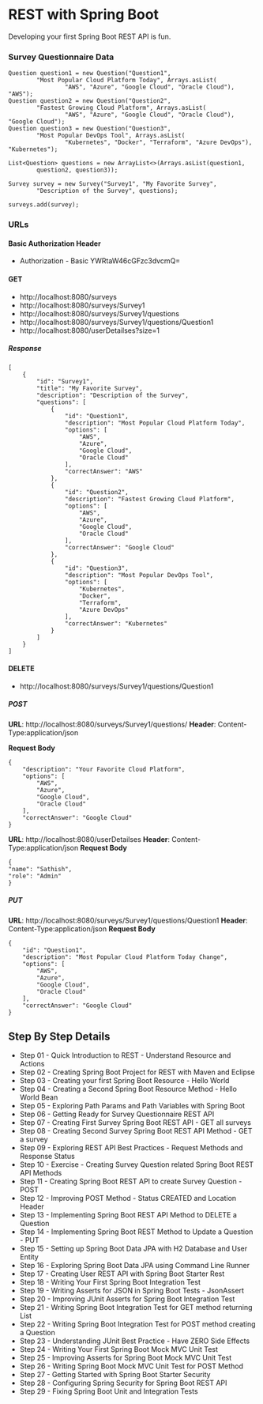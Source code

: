 # REST with Spring Boot

Developing your first Spring Boot REST API is fun.

### Survey Questionnaire Data

```
Question question1 = new Question("Question1",
        "Most Popular Cloud Platform Today", Arrays.asList(
                "AWS", "Azure", "Google Cloud", "Oracle Cloud"), "AWS");
Question question2 = new Question("Question2",
        "Fastest Growing Cloud Platform", Arrays.asList(
                "AWS", "Azure", "Google Cloud", "Oracle Cloud"), "Google Cloud");
Question question3 = new Question("Question3",
        "Most Popular DevOps Tool", Arrays.asList(
                "Kubernetes", "Docker", "Terraform", "Azure DevOps"), "Kubernetes");

List<Question> questions = new ArrayList<>(Arrays.asList(question1,
        question2, question3));

Survey survey = new Survey("Survey1", "My Favorite Survey",
        "Description of the Survey", questions);

surveys.add(survey);

```

### URLs

#### Basic Authorization Header

- Authorization - Basic YWRtaW46cGFzc3dvcmQ=

#### GET

- http://localhost:8080/surveys
- http://localhost:8080/surveys/Survey1
- http://localhost:8080/surveys/Survey1/questions
- http://localhost:8080/surveys/Survey1/questions/Question1
- http://localhost:8080/userDetailses?size=1

##### Response

```
[
    {
        "id": "Survey1",
        "title": "My Favorite Survey",
        "description": "Description of the Survey",
        "questions": [
            {
                "id": "Question1",
                "description": "Most Popular Cloud Platform Today",
                "options": [
                    "AWS",
                    "Azure",
                    "Google Cloud",
                    "Oracle Cloud"
                ],
                "correctAnswer": "AWS"
            },
            {
                "id": "Question2",
                "description": "Fastest Growing Cloud Platform",
                "options": [
                    "AWS",
                    "Azure",
                    "Google Cloud",
                    "Oracle Cloud"
                ],
                "correctAnswer": "Google Cloud"
            },
            {
                "id": "Question3",
                "description": "Most Popular DevOps Tool",
                "options": [
                    "Kubernetes",
                    "Docker",
                    "Terraform",
                    "Azure DevOps"
                ],
                "correctAnswer": "Kubernetes"
            }
        ]
    }
]

```

#### DELETE

- http://localhost:8080/surveys/Survey1/questions/Question1

##### POST

**URL**: http://localhost:8080/surveys/Survey1/questions/
**Header**: Content-Type:application/json

**Request Body**

```
{
    "description": "Your Favorite Cloud Platform",
    "options": [
        "AWS",
        "Azure",
        "Google Cloud",
        "Oracle Cloud"
    ],
    "correctAnswer": "Google Cloud"
}

```

**URL**: http://localhost:8080/userDetailses
**Header**: Content-Type:application/json
**Request Body**

```
{
"name": "Sathish",
"role": "Admin"
}
```

##### PUT

**URL**: http://localhost:8080/surveys/Survey1/questions/Question1
**Header**: Content-Type:application/json
**Request Body**

```
{
    "id": "Question1",
    "description": "Most Popular Cloud Platform Today Change",
    "options": [
        "AWS",
        "Azure",
        "Google Cloud",
        "Oracle Cloud"
    ],
    "correctAnswer": "Google Cloud"
}

```

## Step By Step Details

- Step 01 - Quick Introduction to REST - Understand Resource and Actions
- Step 02 - Creating Spring Boot Project for REST with Maven and Eclipse
- Step 03 - Creating your first Spring Boot Resource - Hello World
- Step 04 - Creating a Second Spring Boot Resource Method - Hello World Bean
- Step 05 - Exploring Path Params and Path Variables with Spring Boot
- Step 06 - Getting Ready for Survey Questionnaire REST API
- Step 07 - Creating First Survey Spring Boot REST API - GET all surveys
- Step 08 - Creating Second Survey Spring Boot REST API Method - GET a survey
- Step 09 - Exploring REST API Best Practices - Request Methods and Response Status
- Step 10 - Exercise - Creating Survey Question related Spring Boot REST API Methods
- Step 11 - Creating Spring Boot REST API to create Survey Question - POST
- Step 12 - Improving POST Method - Status CREATED and Location Header
- Step 13 - Implementing Spring Boot REST API Method to DELETE a Question
- Step 14 - Implementing Spring Boot REST Method to Update a Question - PUT
- Step 15 - Setting up Spring Boot Data JPA with H2 Database and User Entity
- Step 16 - Exploring Spring Boot Data JPA using Command Line Runner
- Step 17 - Creating User REST API with Spring Boot Starter Rest
- Step 18 - Writing Your First Spring Boot Integration Test
- Step 19 - Writing Asserts for JSON in Spring Boot Tests - JsonAssert
- Step 20 - Improving JUnit Asserts for Spring Boot Integration Test
- Step 21 - Writing Spring Boot Integration Test for GET method returning List
- Step 22 - Writing Spring Boot Integration Test for POST method creating a Question
- Step 23 - Understanding JUnit Best Practice - Have ZERO Side Effects
- Step 24 - Writing Your First Spring Boot Mock MVC Unit Test
- Step 25 - Improving Asserts for Spring Boot Mock MVC Unit Test
- Step 26 - Writing Spring Boot Mock MVC Unit Test for POST Method
- Step 27 - Getting Started with Spring Boot Starter Security
- Step 28 - Configuring Spring Security for Spring Boot REST API
- Step 29 - Fixing Spring Boot Unit and Integration Tests
